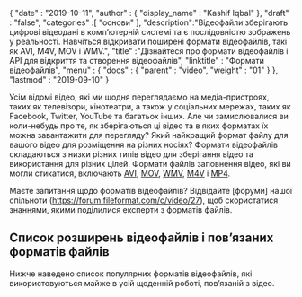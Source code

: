 {
  "date" : "2019-10-11",
  "author" : {
    "display_name" : "Kashif Iqbal"
},
  "draft" : "false",
  "categories" :[ "основи" ],
  "description":"Відеофайли зберігають цифрові відеодані в комп’ютерній системі та є послідовністю зображень у реальності. Навчіться відкривати поширені формати відеофайлів, такі як AVI, M4V, MOV і WMV.",
  "title" :"Дізнайтеся про формати відеофайлів і API для відкриття та створення відеофайлів",
  "linktitle" : "Формати відеофайлів",
  "menu" : {
    "docs" : {
      "parent" : "video",
      "weight" : "01"
}
},
  "lastmod" : "2019-09-10"
}

Усім відомі відео, які ми щодня переглядаємо на медіа-пристроях, таких як телевізори, кінотеатри, а також у соціальних мережах, таких як Facebook, Twitter, YouTube та багатьох інших. Але чи замислювалися ви коли-небудь про те, як зберігаються ці відео та в яких форматах їх можна завантажити для перегляду? Який найкращий формат файлу для вашого відео для розміщення на різних носіях? Формати відеофайлів складаються з низки різних типів відео для зберігання відео та використання для різних цілей. Формати файлів заповнення відео, які ви могли стикатися, включають [AVI](/uk/video/avi/), [MOV](/uk/video/mov/), [WMV](/uk/video/wmv/), [M4V](/uk/video/m4v/) і [MP4](/uk/video/mp4/).

Маєте запитання щодо форматів відеофайлів? Відвідайте [форуми] нашої спільноти (https://forum.fileformat.com/c/video/27), щоб скористатися знаннями, якими поділилися експерти з форматів файлів.


## Список розширень відеофайлів і пов’язаних форматів файлів

Нижче наведено список популярних форматів відеофайлів, які використовуються майже в усій щоденній роботі, пов’язаній з відео.

